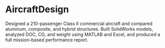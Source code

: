 # AircraftDesign
Designed a 210-passenger Class II commercial aircraft and compared aluminum, composite, and hybrid structures. Built SolidWorks models, analyzed DOC, CG, and weight using MATLAB and Excel, and produced a full mission-based performance report.
